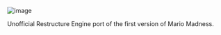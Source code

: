 ![image](https://github.com/NotSoDevy/Mario-Madness-v1-Restructure-Engine-Port-/assets/88743585/4e96e05f-90d8-4cbc-aceb-f0bcdb43d4f9)

Unofficial Restructure Engine port of the first version of Mario Madness.

